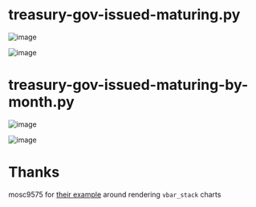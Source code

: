 
# treasury-gov-issued-maturing.py

![image](https://github.com/dharmatech/treasury-gov-auction-data.py/assets/20816/9398b257-45d8-4d4c-979f-2233bad1d19f)

![image](https://github.com/dharmatech/treasury-gov-auction-data.py/assets/20816/77dab62a-13d1-4a02-a532-45a6b1002c73)

# treasury-gov-issued-maturing-by-month.py

![image](https://github.com/dharmatech/treasury-gov-auction-data.py/assets/20816/43908af1-7d8e-4ebb-8292-d23a99ecadf7)

![image](https://github.com/dharmatech/treasury-gov-auction-data.py/assets/20816/5223d0bf-6fdb-41b7-a3b4-902771b9432b)

# Thanks

mosc9575 for [their example](https://stackoverflow.com/a/78317986/268581) around rendering `vbar_stack` charts 
